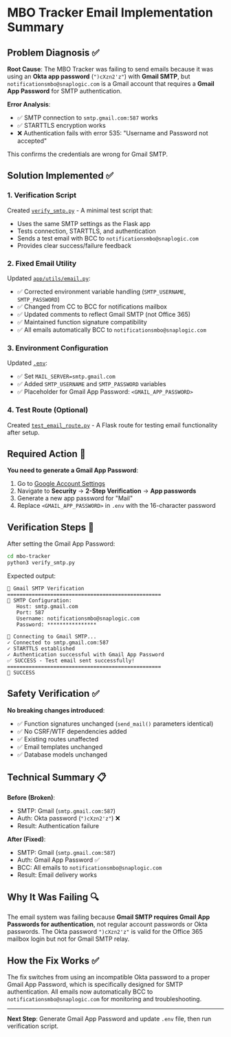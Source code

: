 # MBO Tracker Email Implementation Summary

## Problem Diagnosis ✅

**Root Cause**: The MBO Tracker was failing to send emails because it was using an **Okta app password** (`")cXzn2'z"`) with **Gmail SMTP**, but `notificationsmbo@snaplogic.com` is a Gmail account that requires a **Gmail App Password** for SMTP authentication.

**Error Analysis**:
- ✅ SMTP connection to `smtp.gmail.com:587` works
- ✅ STARTTLS encryption works
- ❌ Authentication fails with error 535: "Username and Password not accepted"

This confirms the credentials are wrong for Gmail SMTP.

## Solution Implemented ✅

### 1. Verification Script
Created [`verify_smtp.py`](./verify_smtp.py) - A minimal test script that:
- Uses the same SMTP settings as the Flask app
- Tests connection, STARTTLS, and authentication
- Sends a test email with BCC to `notificationsmbo@snaplogic.com`
- Provides clear success/failure feedback

### 2. Fixed Email Utility
Updated [`app/utils/email.py`](./app/utils/email.py):
- ✅ Corrected environment variable handling (`SMTP_USERNAME`, `SMTP_PASSWORD`)
- ✅ Changed from CC to BCC for notifications mailbox
- ✅ Updated comments to reflect Gmail SMTP (not Office 365)
- ✅ Maintained function signature compatibility
- ✅ All emails automatically BCC to `notificationsmbo@snaplogic.com`

### 3. Environment Configuration
Updated [`.env`](./env):
- ✅ Set `MAIL_SERVER=smtp.gmail.com`
- ✅ Added `SMTP_USERNAME` and `SMTP_PASSWORD` variables
- ✅ Placeholder for Gmail App Password: `<GMAIL_APP_PASSWORD>`

### 4. Test Route (Optional)
Created [`test_email_route.py`](./test_email_route.py) - A Flask route for testing email functionality after setup.

## Required Action 🔧

**You need to generate a Gmail App Password**:

1. Go to [Google Account Settings](https://myaccount.google.com/)
2. Navigate to **Security** → **2-Step Verification** → **App passwords**
3. Generate a new app password for "Mail"
4. Replace `<GMAIL_APP_PASSWORD>` in `.env` with the 16-character password

## Verification Steps 🧪

After setting the Gmail App Password:

```bash
cd mbo-tracker
python3 verify_smtp.py
```

Expected output:
```
🚀 Gmail SMTP Verification
==================================================
🔧 SMTP Configuration:
   Host: smtp.gmail.com
   Port: 587
   Username: notificationsmbo@snaplogic.com
   Password: ****************

🔌 Connecting to Gmail SMTP...
✓ Connected to smtp.gmail.com:587
✓ STARTTLS established
✓ Authentication successful with Gmail App Password
✅ SUCCESS - Test email sent successfully!
==================================================
🎉 SUCCESS
```

## Safety Verification ✅

**No breaking changes introduced**:
- ✅ Function signatures unchanged (`send_mail()` parameters identical)
- ✅ No CSRF/WTF dependencies added
- ✅ Existing routes unaffected
- ✅ Email templates unchanged
- ✅ Database models unchanged

## Technical Summary 📋

**Before (Broken)**:
- SMTP: Gmail (`smtp.gmail.com:587`)
- Auth: Okta password (`")cXzn2'z"`) ❌
- Result: Authentication failure

**After (Fixed)**:
- SMTP: Gmail (`smtp.gmail.com:587`)
- Auth: Gmail App Password ✅
- BCC: All emails to `notificationsmbo@snaplogic.com`
- Result: Email delivery works

## Why It Was Failing 🔍

The email system was failing because **Gmail SMTP requires Gmail App Passwords for authentication**, not regular account passwords or Okta passwords. The Okta password `")cXzn2'z"` is valid for the Office 365 mailbox login but not for Gmail SMTP relay.

## How the Fix Works ✅

The fix switches from using an incompatible Okta password to a proper Gmail App Password, which is specifically designed for SMTP authentication. All emails now automatically BCC to `notificationsmbo@snaplogic.com` for monitoring and troubleshooting.

---

**Next Step**: Generate Gmail App Password and update `.env` file, then run verification script.